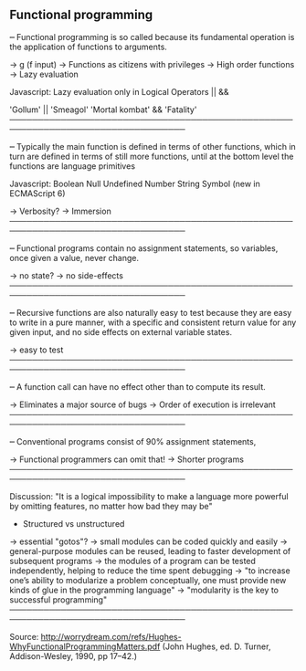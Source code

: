 Functional programming
----------------------
┉	Functional programming is so called because its fundamental operation is
the application of functions to arguments.

-> g (f input)
-> Functions as citizens with privileges
-> High order functions
-> Lazy evaluation

Javascript:
Lazy evaluation only in Logical Operators || &&

'Gollum' || 'Smeagol'
'Mortal kombat' && 'Fatality'
─────────────────────────────────────────────────────────────────────────────────

┉	Typically the main function is defined in terms of
other functions, which in turn are defined in terms of still more functions, until
at the bottom level the functions are language primitives

Javascript:
Boolean
Null
Undefined
Number
String
Symbol (new in ECMAScript 6)

-> Verbosity?
-> Immersion
─────────────────────────────────────────────────────────────────────────────────

┉	Functional programs contain no assignment statements, so variables, once given a value, never change.

-> no state?
-> no side-effects
─────────────────────────────────────────────────────────────────────────────────

┉	Recursive functions are also naturally easy to test because they are easy to write in a pure manner, with a 
specific and consistent return value for any given input, and no side effects on external variable states.

-> easy to test
─────────────────────────────────────────────────────────────────────────────────

┉	A function call can have no effect other than to compute its result.

-> Eliminates a major source of bugs
-> Order of execution is irrelevant
─────────────────────────────────────────────────────────────────────────────────

┉	Conventional programs consist of 90% assignment statements,

-> Functional programmers can omit that!
-> Shorter programs
─────────────────────────────────────────────────────────────────────────────────

Discussion: 
"It is a logical impossibility to make a language more powerful by omitting features, no matter 
how bad they may be"
- Structured vs unstructured

-> essential "gotos"?
-> small modules can be coded quickly and easily
-> general-purpose modules can be reused, leading to faster development of subsequent programs
-> the modules of a program can be tested independently, helping to reduce the time spent debugging
-> "to increase one’s ability to modularize a problem conceptually, one must provide new kinds of glue in 
the programming language"
-> "modularity is the key to successful programming"
─────────────────────────────────────────────────────────────────────────────────

Source:
http://worrydream.com/refs/Hughes-WhyFunctionalProgrammingMatters.pdf (John Hughes, ed. D. Turner, Addison-Wesley, 1990, pp 17–42.)

